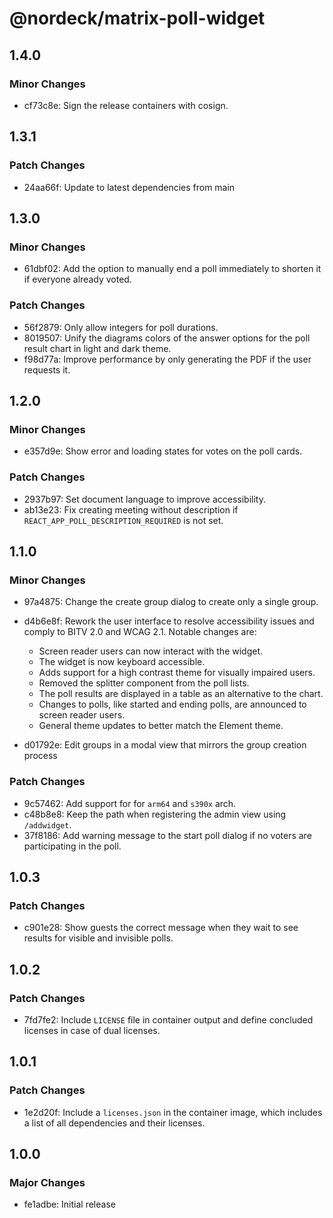 # @nordeck/matrix-poll-widget

## 1.4.0

### Minor Changes

- cf73c8e: Sign the release containers with cosign.

## 1.3.1

### Patch Changes

- 24aa66f: Update to latest dependencies from main

## 1.3.0

### Minor Changes

- 61dbf02: Add the option to manually end a poll immediately to shorten it if everyone already voted.

### Patch Changes

- 56f2879: Only allow integers for poll durations.
- 8019507: Unify the diagrams colors of the answer options for the poll result chart in light and dark theme.
- f98d77a: Improve performance by only generating the PDF if the user requests it.

## 1.2.0

### Minor Changes

- e357d9e: Show error and loading states for votes on the poll cards.

### Patch Changes

- 2937b97: Set document language to improve accessibility.
- ab13e23: Fix creating meeting without description if `REACT_APP_POLL_DESCRIPTION_REQUIRED` is not set.

## 1.1.0

### Minor Changes

- 97a4875: Change the create group dialog to create only a single group.
- d4b6e8f: Rework the user interface to resolve accessibility issues and comply to BITV 2.0 and WCAG 2.1.
  Notable changes are:

  - Screen reader users can now interact with the widget.
  - The widget is now keyboard accessible.
  - Adds support for a high contrast theme for visually impaired users.
  - Removed the splitter component from the poll lists.
  - The poll results are displayed in a table as an alternative to the chart.
  - Changes to polls, like started and ending polls, are announced to screen reader users.
  - General theme updates to better match the Element theme.

- d01792e: Edit groups in a modal view that mirrors the group creation process

### Patch Changes

- 9c57462: Add support for for `arm64` and `s390x` arch.
- c48b8e8: Keep the path when registering the admin view using `/addwidget`.
- 37f8186: Add warning message to the start poll dialog if no voters are participating in the poll.

## 1.0.3

### Patch Changes

- c901e28: Show guests the correct message when they wait to see results for visible and invisible polls.

## 1.0.2

### Patch Changes

- 7fd7fe2: Include `LICENSE` file in container output and define concluded licenses in case of dual licenses.

## 1.0.1

### Patch Changes

- 1e2d20f: Include a `licenses.json` in the container image, which includes a list of all dependencies and their licenses.

## 1.0.0

### Major Changes

- fe1adbe: Initial release
